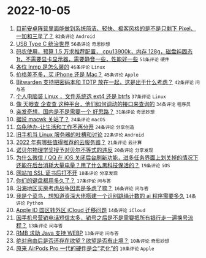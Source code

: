 # 2022-10-05

1. [目前安卓阵营里面能做到系统简洁、轻快、极客风格的是不是只剩下 Pixel、一加和三星了？](https://www.v2ex.com/t/884716) `82条评论` `Android`
1. [USB Type C 统治世界](https://www.v2ex.com/t/884719) `56条评论` `奇思妙想`
1. [码农使用，预算 1.5 万求推荐配置， cpu13900k，内存 128g，磁盘纯固态 1t，不需要显卡显示器，需要静音一些，性能好一些](https://www.v2ex.com/t/884747) `51条评论` `硬件`
1. [各位 lnmp 是怎么装的](https://www.v2ex.com/t/884682) `46条评论` `Linux`
1. [价格差不多，买 iPhone 还是 Mac？](https://www.v2ex.com/t/884689) `45条评论` `Apple`
1. [Bitwarden 支持把密码本和 TOTP 放在一起，这是出于什么考虑？](https://www.v2ex.com/t/884687) `42条评论` `问与答`
1. [个人电脑装 Linux ，文件系统选 ext4 还是 btrfs](https://www.v2ex.com/t/884693) `37条评论` `Linux`
1. [像 天眼查 企查查 这种平台，他们如何调动的接口来查询的](https://www.v2ex.com/t/884727) `34条评论` `程序员`
1. [突发奇想，国内是不是需要一个 好思路？](https://www.v2ex.com/t/884717) `31条评论` `奇思妙想`
1. [据说 macwk 关站了？](https://www.v2ex.com/t/884794) `24条评论` `macOS`
1. [乌龟待办-让生活和工作不再分开](https://www.v2ex.com/t/884771) `24条评论` `分享创造`
1. [旧手机当 Linux 服务器的吐槽和讨论](https://www.v2ex.com/t/884743) `22条评论` `Android`
1. [2022 年有哪些值得推荐的云服务器？](https://www.v2ex.com/t/884757) `21条评论` `云计算`
1. [诺贝尔物理学奖授予对贝尔不等式的违反](https://www.v2ex.com/t/884783) `20条评论` `分享发现`
1. [为什么微信 / QQ 在 iOS 关闭后台刷新功能，进多任务界面上划关掉的情况下还能在后台消耗大量电量？用了什么黑科技保活的？](https://www.v2ex.com/t/884729) `19条评论` `iOS`
1. [网站加 SSL 证书后打不开](https://www.v2ex.com/t/884694) `18条评论` `分享发现`
1. [你们的键盘都用多久了？](https://www.v2ex.com/t/884766) `17条评论` `问与答`
1. [沿海地区买房考虑战争因素是多虑了嘛？](https://www.v2ex.com/t/884790) `16条评论` `问与答`
1. [我是个菜鸟，想知道资深大佬搭建一个识别跳绳计数的 ai 程序需要多久](https://www.v2ex.com/t/884804) `14条评论` `Python`
1. [Apple ID 国区转外区 iCloud 迁移问题](https://www.v2ex.com/t/884782) `14条评论` `iCloud`
1. [因手机号营销电话短信太多，销号之后是不是需要把所有银行走一遍换号流程？](https://www.v2ex.com/t/884724) `13条评论` `问与答`
1. [RMB 求助 Java 支持 WEBP](https://www.v2ex.com/t/884714) `13条评论` `问与答`
1. [绝对自由后是否还存在欲望？欲望是否有止境？](https://www.v2ex.com/t/884826) `10条评论` `奇思妙想`
1. [原来 AirPods Pro 一代的硬件是会“老化”的](https://www.v2ex.com/t/884817) `10条评论` `Apple`
